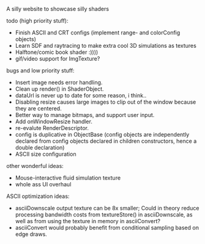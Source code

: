 A silly website to showcase silly shaders

todo (high priority stuff):
- Finish ASCII and CRT configs (implement range- and colorConfig objects)
- Learn SDF and raytracing to make extra cool 3D simulations as textures
- Halftone/comic book shader :))))
- gif/video support for ImgTexture?

bugs and low priority stuff:
- Insert image needs error handling.
- Clean up render() in ShaderObject.
- dataUrl is never up to date for some reason, i think..
- Disabling resize causes large images to clip out of the window because they are centered.
- Better way to manage bitmaps, and support user input.
- Add onWindowResize handler.
- re-evalute RenderDescriptor.
- config is duplicative in ObjectBase (config objects are independently declared from config objects declared in children constructors, hence a double declaration)
- ASCII size configuration

other wonderful ideas:
- Mouse-interactive fluid simulation texture
- whole ass UI overhaul


ASCII optimization ideas:
- asciiDownscale output texture can be 8x smaller; Could in theory reduce processing bandwidth costs from textureStore() in asciiDownscale, as well as from using the texture in memory in asciiConvert?
- asciiConvert would probably benefit from conditional sampling based on edge draws.
